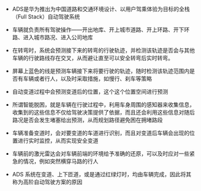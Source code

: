 - ADS是华为推出为中国道路和交通环境设计、以用户驾乘体验为目标的全栈（Full Stack）自动驾驶系统
- 车辆就负责所有驾驶操作——开出地库、开上城市道路、开上环路、开下环路、进入城市路况、进入公司地库
- 在转弯时，系统会预测接下来的转弯的行驶轨迹，并检测该轨迹是否会与其他车辆的行驶路线存在交叉，从而避让直至可以安全转弯后实时转弯。
- 屏幕上蓝色的线是预测车辆接下来将要行驶的轨迹，随时检测该轨迹范围内是否有车辆或者行人，以及时采取措施，如慢行、刹车等策略
- 自动变道过程中会预测变道后的位置，这个这个位置空间进行预测

- 所谓智能脱困，就是车辆在行驶过程中，利用车身周围的感知器来收集信息，收集到的这些信息不仅给驾驶决策提供了依据，而且还会利用这些信息对随后路况是否会发生堵塞给出预测，从而规划路径避免困在拥堵路段
- 车辆准备变道时，会对要变道的车道进行识别，而且对变道后车辆会出现的位置进行实时监控，从而实现安全变道
- 车辆前的激光雷达会对车辆前端的环境给予准确的还原，可以及时应对一些紧急的情况，例如突然横穿马路的行人
- ADS 系统在变道、上下匝道，或是通过红绿灯时，均由车辆完成，因此将其称为高阶自动驾驶方案的原因